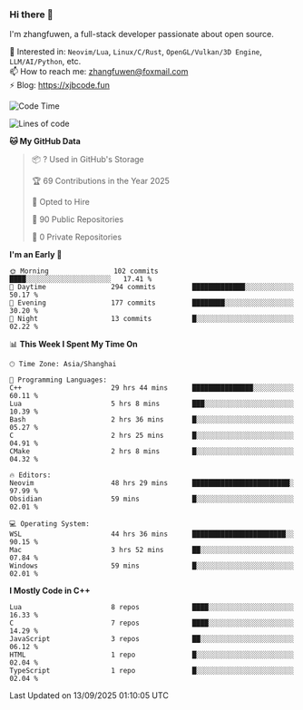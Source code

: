 ### Hi there 👋

I'm zhangfuwen, a full-stack developer passionate about open source.

🌱 Interested in: `Neovim/Lua`, `Linux/C/Rust`, `OpenGL/Vulkan/3D Engine`, `LLM/AI/Python`, etc.  
📫 How to reach me: zhangfuwen@foxmail.com  
⚡ Blog: https://xjbcode.fun 

<!--START_SECTION:waka-->
![Code Time](http://img.shields.io/badge/Code%20Time-71%20hrs%205%20mins-blue)

![Lines of code](https://img.shields.io/badge/From%20Hello%20World%20I%27ve%20Written-65.3%20thousand%20lines%20of%20code-blue)

**🐱 My GitHub Data** 

> 📦 ? Used in GitHub's Storage 
 > 
> 🏆 69 Contributions in the Year 2025
 > 
> 💼 Opted to Hire
 > 
> 📜 90 Public Repositories 
 > 
> 🔑 0 Private Repositories 
 > 
**I'm an Early 🐤** 

```text
🌞 Morning                102 commits         ████░░░░░░░░░░░░░░░░░░░░░   17.41 % 
🌆 Daytime                294 commits         █████████████░░░░░░░░░░░░   50.17 % 
🌃 Evening                177 commits         ████████░░░░░░░░░░░░░░░░░   30.20 % 
🌙 Night                  13 commits          █░░░░░░░░░░░░░░░░░░░░░░░░   02.22 % 
```


📊 **This Week I Spent My Time On** 

```text
🕑︎ Time Zone: Asia/Shanghai

💬 Programming Languages: 
C++                      29 hrs 44 mins      ███████████████░░░░░░░░░░   60.11 % 
Lua                      5 hrs 8 mins        ███░░░░░░░░░░░░░░░░░░░░░░   10.39 % 
Bash                     2 hrs 36 mins       █░░░░░░░░░░░░░░░░░░░░░░░░   05.27 % 
C                        2 hrs 25 mins       █░░░░░░░░░░░░░░░░░░░░░░░░   04.91 % 
CMake                    2 hrs 8 mins        █░░░░░░░░░░░░░░░░░░░░░░░░   04.32 % 

🔥 Editors: 
Neovim                   48 hrs 29 mins      ████████████████████████░   97.99 % 
Obsidian                 59 mins             █░░░░░░░░░░░░░░░░░░░░░░░░   02.01 % 

💻 Operating System: 
WSL                      44 hrs 36 mins      ███████████████████████░░   90.15 % 
Mac                      3 hrs 52 mins       ██░░░░░░░░░░░░░░░░░░░░░░░   07.84 % 
Windows                  59 mins             █░░░░░░░░░░░░░░░░░░░░░░░░   02.01 % 
```

**I Mostly Code in C++** 

```text
Lua                      8 repos             ████░░░░░░░░░░░░░░░░░░░░░   16.33 % 
C                        7 repos             ████░░░░░░░░░░░░░░░░░░░░░   14.29 % 
JavaScript               3 repos             ██░░░░░░░░░░░░░░░░░░░░░░░   06.12 % 
HTML                     1 repo              █░░░░░░░░░░░░░░░░░░░░░░░░   02.04 % 
TypeScript               1 repo              █░░░░░░░░░░░░░░░░░░░░░░░░   02.04 % 
```




 Last Updated on 13/09/2025 01:10:05 UTC
<!--END_SECTION:waka-->
